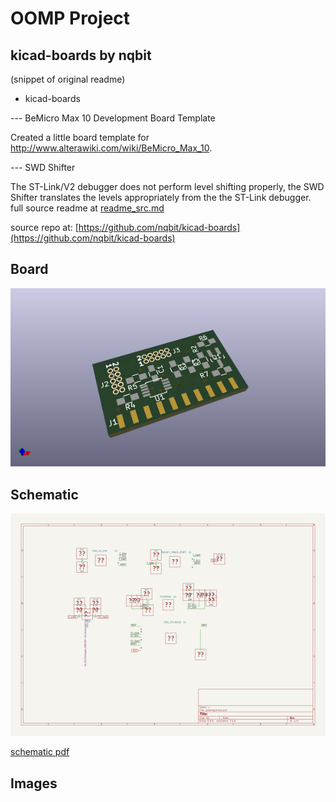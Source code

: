 # OOMP Project  
## kicad-boards  by nqbit  
  
(snippet of original readme)  
  
- kicad-boards  
  
--- BeMicro Max 10 Development Board Template  
  
Created a little board template for http://www.alterawiki.com/wiki/BeMicro_Max_10.  
  
--- SWD Shifter  
  
The ST-Link/V2 debugger does not perform level shifting properly, the SWD Shifter translates the levels appropriately from the the ST-Link debugger.  
  full source readme at [readme_src.md](readme_src.md)  
  
source repo at: [https://github.com/nqbit/kicad-boards](https://github.com/nqbit/kicad-boards)  
## Board  
  
[![working_3d.png](working_3d_600.png)](working_3d.png)  
## Schematic  
  
[![working_schematic.png](working_schematic_600.png)](working_schematic.png)  
  
[schematic pdf](working_schematic.pdf)  
## Images  
